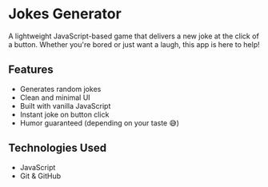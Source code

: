 # Jokes Generator

A lightweight JavaScript-based game that delivers a new joke at the click of a button. Whether you're bored or just want a laugh, this app is here to help!

## Features

- Generates random jokes
- Clean and minimal UI
- Built with vanilla JavaScript
- Instant joke on button click
- Humor guaranteed (depending on your taste 😅)

## Technologies Used

- JavaScript
- Git & GitHub